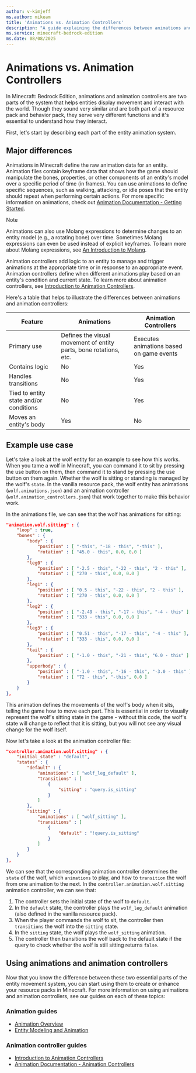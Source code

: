 ```yaml
---
author: v-kimjeff
ms.author: mikeam
title: 'Animations vs. Animation Controllers'
description: "A guide explaining the differences between animations and animation controllers."
ms.service: minecraft-bedrock-edition
ms.date: 08/08/2025
---
```


# Animations vs. Animation Controllers

In Minecraft: Bedrock Edition, animations and animation controllers are two parts of the system that helps entities display movement and interact with the world. Though they sound very similar and are both part of a resource pack and behavior pack, they serve very different functions and it's essential to understand how they interact.

First, let's start by describing each part of the entity animation system.

## Major differences

Animations in Minecraft define the raw animation data for an entity. Animation files contain keyframe data that shows how the game should manipulate the bones, properties, or other components of an entity's model over a specific period of time (in frames). You can use animations to define specific sequences, such as walking, attacking, or idle poses that the entity should repeat when performing certain actions. For more specific information on animations, check out [Animation Documentation - Getting Started](../Reference/Content/AnimationsReference/Examples/AnimationGettingStarted.md).

> [!NOTE]
> Animations can also use Molang expressions to determine changes to an entity model (e.g., a rotating bone) over time. Sometimes Molang expressions can even be used instead of explicit keyframes. To learn more about Molang expressions, see [An Introduction to Molang](./molang/introduction.md).

Animation controllers add logic to an entity to manage and trigger animations at the appropriate time or in response to an appropriate event. Animation controllers define when different animations play based on an entity's condition and current state. To learn more about animation controllers, see [Introduction to Animation Controllers](IntroductionToAnimationControllers.md).

Here's a table that helps to illustrate the differences between animations and animation controllers:

| Feature | Animations | Animation Controllers |
|----------------------------------------|-------------------------------------------------------------------|------------------------------------------|
| Primary use                            | Defines the visual movement of entity parts, bone rotations, etc. | Executes animations based on game events |
| Contains logic                         | No | Yes |
| Handles transitions                    | No | Yes |
| Tied to entity state and/or conditions | No | Yes |
| Moves an entity's body                 | Yes | No |

## Example use case

Let's take a look at the wolf entity for an example to see how this works. When you tame a wolf in Minecraft, you can command it to sit by pressing the use button on them, then command it to stand by pressing the use button on them again. Whether the wolf is sitting or standing is managed by the wolf's `state`. In the vanilla resource pack, the wolf entity has animations (`wolf.animations.json`) and an animation controller (`wolf.animation_controllers.json`) that work together to make this behavior work.

In the animations file, we can see that the wolf has animations for sitting:

```json
"animation.wolf.sitting" : {
    "loop" : true,
    "bones" : {
        "body" : {
            "position" : [ "-this", "-18 - this", "-this" ],
            "rotation" : [ "45.0 - this", 0.0, 0.0 ]
        },
        "leg0" : {
            "position" : [ "-2.5 - this", "-22 - this", "2 - this" ],
            "rotation" : [ "270 - this", 0.0, 0.0 ]
        },
        "leg1" : {
            "position" : [ "0.5 - this", "-22 - this", "2 - this" ],
            "rotation" : [ "270 - this", 0.0, 0.0 ]
        },
        "leg2" : {
            "position" : [ "-2.49 - this", "-17 - this", "-4 - this" ],
            "rotation" : [ "333 - this", 0.0, 0.0 ]
        },
        "leg3" : {
            "position" : [ "0.51 - this", "-17 - this", "-4 - this" ],
            "rotation" : [ "333 - this", 0.0, 0.0 ]
        },
        "tail" : {
            "position" : [ "-1.0 - this", "-21 - this", "6.0 - this" ]
        },
        "upperbody" : {
            "position" : [ "-1.0 - this", "-16 - this", "-3.0 - this" ],
            "rotation" : [ "72 - this", "-this", 0.0 ]
        }
    }
},
```

This animation defines the movements of the wolf's body when it sits, telling the game how to move each part. This is essential in order to visually represent the wolf's sitting state in the game - without this code, the wolf's state will change to reflect that it is sitting, but you will not see any visual change for the wolf itself.

Now let's take a look at the animation controller file:

```json
"controller.animation.wolf.sitting" : {
    "initial_state" : "default",
    "states" : {
        "default" : {
            "animations" : [ "wolf_leg_default" ],
            "transitions" : [
                {
                    "sitting" : "query.is_sitting"
                }
            ]
        },
        "sitting" : {
            "animations" : [ "wolf_sitting" ],
            "transitions" : [
                {
                    "default" : "!query.is_sitting"
                }
            ]
        }
    }
},
```

We can see that the corresponding animation controller determines the `state` of the wolf, which `animations` to play, and how to `transition` the wolf from one animation to the next. In the `controller.animation.wolf.sitting` animation controller, we can see that:

1. The controller sets the initial state of the wolf to `default`.
1. In the `default` state, the controller plays the `wolf_leg_default` animation (also defined in the vanilla resource pack).
1. When the player commands the wolf to sit, the controller then `transitions` the wolf into the `sitting` state.
1. In the `sitting` state, the wolf plays the `wolf_sitting` animation.
1. The controller then transitions the wolf back to the default state if the query to check whether the wolf is still sitting returns `false`.

## Using animations and animation controllers

Now that you know the difference between these two essential parts of the entity movement system, you can start using them to create or enhance your resource packs in Minecraft. For more information on using animations and animation controllers, see our guides on each of these topics:

### Animation guides

- [Animation Overview](./Animations/AnimationsOverview.md)
- [Entity Modeling and Animation](EntityModelingAndAnimation.md)

### Animation controller guides

- [Introduction to Animation Controllers](IntroductionToAnimationControllers.md)
- [Animation Documentation - Animation Controllers](../Reference/Content/AnimationsReference/Examples/AnimationController.md)
